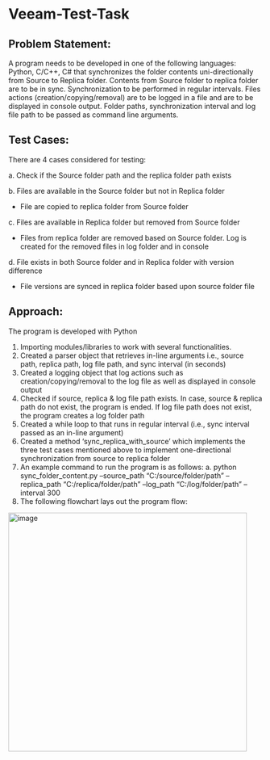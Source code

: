 # Veeam-Test-Task
## Problem Statement:
A program needs to be developed in one of the following languages: Python, C/C++, C# that synchronizes the folder contents uni-directionally from Source to Replica folder. Contents from Source folder to replica folder are to be in sync. Synchronization to be performed in regular intervals. Files actions (creation/copying/removal) are to be logged in a file and are to be displayed in console output. Folder paths, synchronization interval and log file path to be passed as command line arguments. 

## Test Cases:
There are 4 cases considered for testing:

a. Check if the Source folder path and the replica folder path exists

b. Files are available in the Source folder but not in Replica folder
 - File are copied to replica folder from Source folder

c. Files are available in Replica folder but removed from Source folder
 - Files from replica folder are removed based on Source folder. Log is created for the removed files in log folder and in console

d. File exists in both Source folder and in Replica folder with version difference 
- File versions are synced in replica folder based upon source folder file

## Approach:
The program is developed with Python
1. Importing modules/libraries to work with several functionalities.
2. Created a parser object that retrieves in-line arguments i.e., source path, replica path,
log file path, and sync interval (in seconds)
3. Created a logging object that log actions such as creation/copying/removal to the log file
as well as displayed in console output
4. Checked if source, replica & log file path exists. In case, source & replica path do not
exist, the program is ended. If log file path does not exist, the program creates a log
folder path
5. Created a while loop to that runs in regular interval (i.e., sync interval passed as an in-line
argument)
6. Created a method ‘sync_replica_with_source’ which implements the three test cases
mentioned above to implement one-directional synchronization from source to replica
folder
7. An example command to run the program is as follows:
a. python sync_folder_content.py –source_path “C:/source/folder/path” – replica_path “C:/replica/folder/path” –log_path “C:/log/folder/path” –interval 300
8. The following flowchart lays out the program flow:
   
<img width="473" alt="image" src="https://user-images.githubusercontent.com/122571916/212187202-8e5093a6-5140-488b-a3ad-c5c60795ff8e.png">



  
